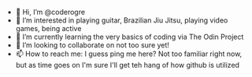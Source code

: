 - 👋 Hi, I’m @coderogre
- 👀 I’m interested in playing guitar, Brazilian Jiu Jitsu, playing video games, being active
- 🌱 I’m currently learning the very basics of coding via The Odin Project
- 💞️ I’m looking to collaborate on not too sure yet!
- 📫 How to reach me: I guess ping me here? Not too familiar right now, but as time goes on I'm sure I'll get teh hang of how github is utilized

<!---
makeithappen3780/makeithappen3780 is a ✨ special ✨ repository because its `README.md` (this file) appears on your GitHub profile.
You can click the Preview link to take a look at your changes.
--->

